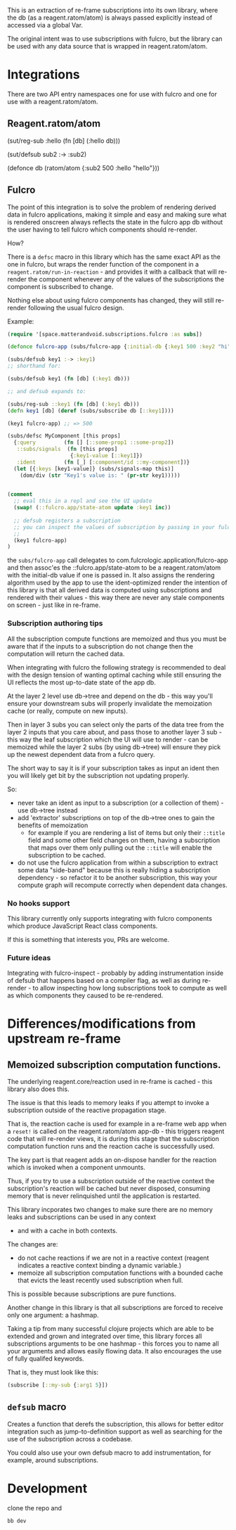 This is an extraction of re-frame subscriptions into its own library, where the db (as a reagent.ratom/atom) is always
passed explicitly instead of accessed via a global Var.

The original intent was to use subscriptions with fulcro, but the library can be used with any data source that is 
wrapped in reagent.ratom/atom.

# Integrations

There are two API entry namespaces
one for use with fulcro and one for use with a reagent.ratom/atom.

## Reagent.ratom/atom

(sut/reg-sub :hello
(fn [db] (:hello db)))

(sut/defsub sub2 :-> :sub2)

(defonce db (ratom/atom {:sub2 500 :hello "hello"}))

## Fulcro

The point of this integration is to solve the problem of rendering derived data in fulcro applications, making it
simple and easy and making sure what is rendered onscreen always reflects the state in the fulcro app db without 
the user having to tell fulcro which components should re-render.

How?

There is a `defsc` macro in this library which has the same exact API as the one in fulcro, but wraps the render function of 
the component in a `reagent.ratom/run-in-reaction` - and provides it with a callback that will re-render the component 
whenever any of the values of the subscriptions the component is subscribed to change.

Nothing else about using fulcro components has changed, they will still re-render following the usual fulcro design.

Example:

```clojure 
(require '[space.matterandvoid.subscriptions.fulcro :as subs])

(defonce fulcro-app (subs/fulcro-app {:initial-db {:key1 500 :key2 "hi"}}))

(subs/defsub key1 :-> :key1)
;; shorthand for:

(subs/defsub key1 (fn [db] (:key1 db)))

;; and defsub expands to:

(subs/reg-sub ::key1 (fn [db] (:key1 db)))
(defn key1 [db] (deref (subs/subscribe db [::key1])))

(key1 fulcro-app) ;; => 500

(subs/defsc MyComponent [this props]
  {:query         (fn [] [::some-prop1 ::some-prop2])
   ::subs/signals  (fn [this props] 
                    {:key1-value [::key1]})
   :ident         (fn [_] [:component/id ::my-component])}
  (let [{:keys [key1-value]} (subs/signals-map this)]
    (dom/div (str "Key1's value is: " (pr-str key1)))))
    

(comment 
  ;; eval this in a repl and see the UI update
  (swap! (::fulcro.app/state-atom update :key1 inc))
  
  ;; defsub registers a subscription 
  ;; you can inspect the values of subscription by passing in your fulcro app (or a component instance)
  ;; 
  (key1 fulcro-app)
)
```

the `subs/fulcro-app` call delegates to com.fulcrologic.application/fulcro-app and then assoc'es the ::fulcro.app/state-atom to be 
a reagent.ratom/atom with the initial-db value if one is passed in. It also assigns the rendering algorithm used by the app
to use the ident-optimized render the intention of this library is that all derived data is computed using subscriptions 
and rendered with their values - this way there are never any stale components on screen - just like in re-frame. 

### Subscription authoring tips

All the subscription compute functions are memoized and thus you must be aware that if the inputs to a subscription do not 
change then the computation will return the cached data.

When integrating with fulcro the following strategy is recommended to deal with the design tension of wanting optimal caching
while still ensuring the UI reflects the most up-to-date state of the app db.

At the layer 2 level use db->tree and depend on the db - this way you'll ensure your downstream subs will properly
invalidate the memoization cache (or really, compute on new inputs).

Then in layer 3 subs you can select only the parts of the data tree from the layer 2 inputs that you care about, and
pass those to another layer 3 sub - this way the leaf subscription which the UI will use to render - can be memoized while
the layer 2 subs (by using db->tree) will ensure they pick up the newest dependent data from a fulcro query. 

The short way to say it is if your subscription takes as input an ident then you will likely get bit by the subscription 
not updating properly.

So:
- never take an ident as input to a subscription (or a collection of them) - use db->tree instead
- add 'extractor' subscriptions on top of the db->tree ones to gain the benefits of memoization
  - for example if you are rendering a list of items but only their `::title` field and some other field changes on them,
  having a subscription that maps over them only pulling out the `::title` will enable the subscription to be cached.
- do not use the fulcro application from within a subscription to extract some data "side-band" because this is really
  hiding a subscription dependency - so refactor it to be another subscription, this way your compute graph will recompute 
  correctly when dependent data changes.

### No hooks support

This library currently only supports integrating with fulcro components which produce JavaScript React class components.

If this is something that interests you, PRs are welcome.

### Future ideas

Integrating with fulcro-inspect - probably by adding instrumentation inside of defsub that happens based on a compiler 
flag, as well as during re-render - to allow inspecting how long subscriptions took to compute as well as which components
they caused to be re-rendered.

# Differences/modifications from upstream re-frame

## Memoized subscription computation functions.

The underlying reagent.core/reaction used in re-frame is cached - this library also does this.

The issue is that this leads to memory leaks if you attempt to invoke a subscription outside of the reactive propagation stage.

That is, the reaction cache is used for example in a re-frame web app when a `reset!` is called on the reagent.ratom/atom 
app-db - this triggers reagent code that will re-render views, it is during this stage that the subscription computation function
runs and the reaction cache is successfully used. 

The key part is that reagent adds an on-dispose handler for the reaction which is invoked when a component unmounts.

Thus, if you try to use a subscription outside of the reactive context the subscription's reaction will be cached
but never disposed, consuming memory that is never relinquished until the application is restarted.

This library incporates two changes to make sure there are no memory leaks and subscriptions can be used in any context 
- and with a cache in both contexts.

The changes are:

- do not cache reactions if we are not in a reactive context (reagent indicates a reactive context binding a dynamic variable.)
- memoize all subscription computation functions with a bounded cache that evicts the least recently used subscription when full.

This is possible because subscriptions are pure functions. 

Another change in this library is that all subscriptions are forced to receive only one argument: a hashmap.

Taking a tip from many successful clojure projects which are able to be extended and grown and integrated over time,
this library forces all subscriptions arguments to be one hashmap - this forces you to name all your arguments and allows
easily flowing data. It also encourages the use of fully qualifed keywords.

That is, they must look like this:

```clojure
(subscribe [::my-sub {:arg1 5}])
```

## `defsub` macro

Creates a function that derefs the subscription, this allows for better editor integration such as jump-to-definition 
support as well as searching for the use of the subscription across a codebase.

You could also use your own defsub macro to add instrumentation, for example, around subscriptions.



# Development 

clone the repo and 

```bash
bb dev
```
